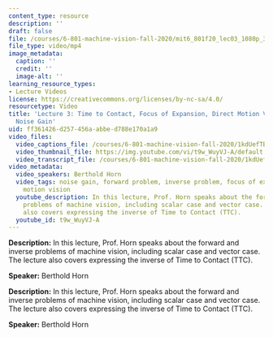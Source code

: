 ```yaml
---
content_type: resource
description: ''
draft: false
file: /courses/6-801-machine-vision-fall-2020/mit6_801f20_lec03_1080p_360p_16_9.mp4
file_type: video/mp4
image_metadata:
  caption: ''
  credit: ''
  image-alt: ''
learning_resource_types:
- Lecture Videos
license: https://creativecommons.org/licenses/by-nc-sa/4.0/
resourcetype: Video
title: 'Lecture 3: Time to Contact, Focus of Expansion, Direct Motion Vision Methods,
  Noise Gain'
uid: ff361426-d257-456a-abbe-d788e170a1a9
video_files:
  video_captions_file: /courses/6-801-machine-vision-fall-2020/1kdUefTBV9Yccg0ijLGVMOnHOn5mx9A2s_transcript.webvtt
  video_thumbnail_file: https://img.youtube.com/vi/t9w_WuyVJ-A/default.jpg
  video_transcript_file: /courses/6-801-machine-vision-fall-2020/1kdUefTBV9Yccg0ijLGVMOnHOn5mx9A2s_transcript.pdf
video_metadata:
  video_speakers: Berthold Horn
  video_tags: noise gain, forward problem, inverse problem, focus of expansion, direction
    motion vision
  youtube_description: In this lecture, Prof. Horn speaks about the forward and inverse
    problems of machine vision, including scalar case and vector case. The lecture
    also covers expressing the inverse of Time to Contact (TTC).
  youtube_id: t9w_WuyVJ-A
---
```

**Description:** In this lecture, Prof. Horn speaks about the forward and inverse problems of machine vision, including scalar case and vector case. The lecture also covers expressing the inverse of Time to Contact (TTC).

**Speaker:** Berthold Horn

**Description:** In this lecture, Prof. Horn speaks about the forward and inverse problems of machine vision, including scalar case and vector case. The lecture also covers expressing the inverse of Time to Contact (TTC).

**Speaker:** Berthold Horn

